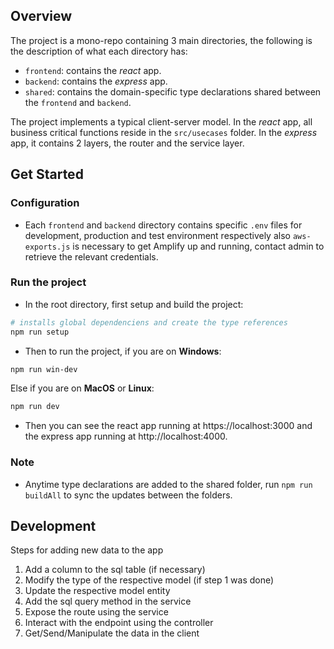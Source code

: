 ## Overview

The project is a mono-repo containing 3 main directories, the following is the description of what each directory has:

- `frontend`: contains the *react* app.
- `backend`: contains the *express* app.
- `shared`: contains the domain-specific type declarations shared between the `frontend` and `backend`.

The project implements a typical client-server model. In the *react* app, all business critical functions reside in the `src/usecases` folder. In the *express* app, it contains 2 layers, the router and the service layer.

## Get Started

### Configuration
- Each `frontend` and `backend` directory contains specific `.env` files for development, production and test environment respectively also `aws-exports.js` is necessary to get Amplify up and running, contact admin to retrieve the relevant credentials.

### Run the project

- In the root directory, first setup and build the project:

```bash
# installs global dependenciens and create the type references
npm run setup
```

- Then to run the project, if you are on **Windows**:

```bash
npm run win-dev
```

Else if you are on **MacOS** or **Linux**:

```bash
npm run dev
```

- Then you can see the react app running at https://localhost:3000 and the express app running at http://localhost:4000.

### Note
- Anytime type declarations are added to the shared folder, run `npm run buildAll` to sync the updates between the folders.

## Development

Steps for adding new data to the app

1. Add a column to the sql table (if necessary)
2. Modify the type of the respective model (if step 1 was done)
3. Update the respective model entity
4. Add the sql query method in the service
5. Expose the route using the service
6. Interact with the endpoint using the controller
7. Get/Send/Manipulate the data in the client
